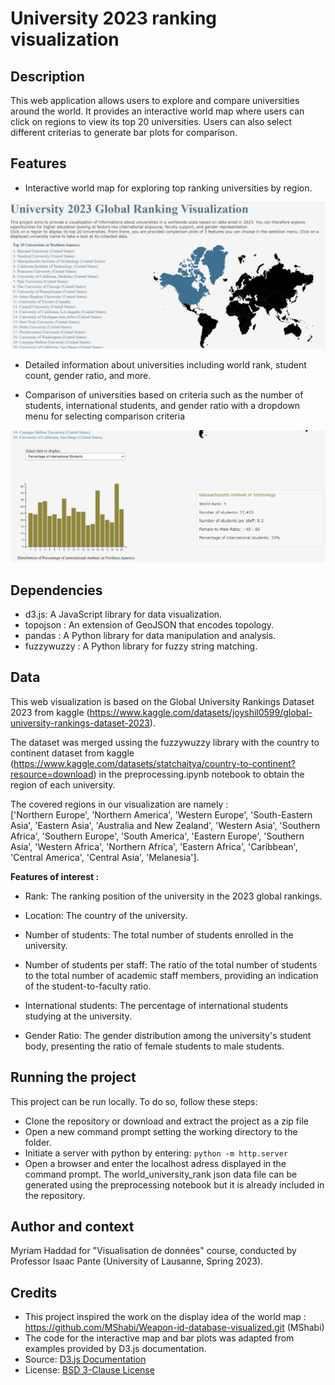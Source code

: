 # University 2023 ranking visualization

## Description
This web application allows users to explore and compare universities around the world. It provides an interactive world map where users can click on regions to view its top 20 universities. Users can also select different criterias to generate bar plots for comparison.

## Features
- Interactive world map for exploring top ranking universities by region.

![Dashboard view](/img/figure1.png)

- Detailed information about universities including world rank, student count, gender ratio, and more.

- Comparison of universities based on criteria such as the number of students, international students, and gender ratio with a dropdown menu for selecting comparison criteria

![Dashboard view](/img/figure2.png)


## Dependencies
- d3.js: A JavaScript library for data visualization.
- topojson : An extension of GeoJSON that encodes topology.
- pandas : A Python library for data manipulation and analysis.
- fuzzywuzzy : A Python library for fuzzy string matching.


## Data
This web visualization is based on the Global University Rankings Dataset 2023 from kaggle (https://www.kaggle.com/datasets/joyshil0599/global-university-rankings-dataset-2023). 

The dataset was merged ussing the fuzzywuzzy library with the country to continent dataset from kaggle (https://www.kaggle.com/datasets/statchaitya/country-to-continent?resource=download) in the preprocessing.ipynb notebook to obtain the region of each university.

The covered regions in our visualization are namely :   
['Northern Europe', 'Northern America', 'Western Europe',
       'South-Eastern Asia', 'Eastern Asia', 'Australia and New Zealand',
       'Western Asia', 'Southern Africa', 'Southern Europe',
       'South America', 'Eastern Europe', 'Southern Asia',
       'Western Africa', 'Northern Africa', 'Eastern Africa', 'Caribbean',
       'Central America', 'Central Asia', 'Melanesia'].

**Features of interest :**    
- Rank: The ranking position of the university in the 2023 global rankings.

- Location: The country of the university.

- Number of students: The total number of students enrolled in the university.

- Number of students per staff: The ratio of the total number of students to the total number of academic staff members, providing an indication of the student-to-faculty ratio.

- International students: The percentage of international students studying at the university.

- Gender Ratio: The gender distribution among the university's student body, presenting the ratio of female students to male students.


## Running the project 
This project can be run locally. To do so, follow these steps:
- Clone the repository or download and extract the project as a zip file
- Open a new command prompt setting the working directory to the folder.
- Initiate a server with python by entering:
`python -m http.server`
- Open a browser and enter the localhost adress displayed in the command prompt.
The world_university_rank json data file can be generated using the preprocessing notebook but it is already included in the repository.

## Author and context
Myriam Haddad for "Visualisation de données" course, conducted by Professor Isaac Pante (University of Lausanne, Spring 2023).

## Credits
- This project inspired the work on the display idea of the world map :     
https://github.com/MShabi/Weapon-id-database-visualized.git (MShabi) 
- The code for the interactive map and bar plots was adapted from examples provided by D3.js documentation.
- Source: [D3.js Documentation](https://d3js.org/)
- License: [BSD 3-Clause License](https://opensource.org/licenses/BSD-3-Clause)



